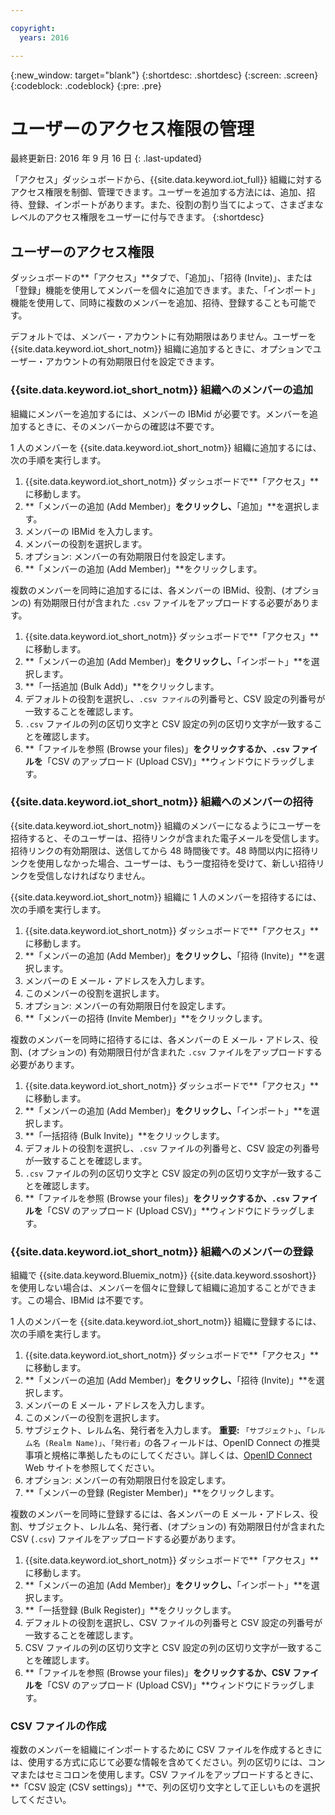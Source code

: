 ```yaml
---

copyright:
  years: 2016

---
```


{:new_window: target="blank"}
{:shortdesc: .shortdesc}
{:screen: .screen}
{:codeblock: .codeblock}
{:pre: .pre}

# ユーザーのアクセス権限の管理
最終更新日: 2016 年 9 月 16 日
{: .last-updated}

「アクセス」ダッシュボードから、{{site.data.keyword.iot_full}} 組織に対するアクセス権限を制御、管理できます。ユーザーを追加する方法には、追加、招待、登録、インポートがあります。また、役割の割り当てによって、さまざまなレベルのアクセス権限をユーザーに付与できます。
{:shortdesc}

## ユーザーのアクセス権限

ダッシュボードの**「アクセス」**タブで、「追加」、「招待 (Invite)」、または「登録」機能を使用してメンバーを個々に追加できます。また、「インポート」機能を使用して、同時に複数のメンバーを追加、招待、登録することも可能です。

デフォルトでは、メンバー・アカウントに有効期限はありません。ユーザーを {{site.data.keyword.iot_short_notm}} 組織に追加するときに、オプションでユーザー・アカウントの有効期限日付を設定できます。

### {{site.data.keyword.iot_short_notm}} 組織へのメンバーの追加

組織にメンバーを追加するには、メンバーの IBMid が必要です。メンバーを追加するときに、そのメンバーからの確認は不要です。

1 人のメンバーを {{site.data.keyword.iot_short_notm}} 組織に追加するには、次の手順を実行します。
1. {{site.data.keyword.iot_short_notm}} ダッシュボードで**「アクセス」**に移動します。
2. **「メンバーの追加 (Add Member)」**をクリックし、**「追加」**を選択します。
3. メンバーの IBMid を入力します。
4. メンバーの役割を選択します。
5. オプション: メンバーの有効期限日付を設定します。
6. **「メンバーの追加 (Add Member)」**をクリックします。

複数のメンバーを同時に追加するには、各メンバーの IBMid、役割、(オプションの) 有効期限日付が含まれた `.csv` ファイルをアップロードする必要があります。
1. {{site.data.keyword.iot_short_notm}} ダッシュボードで**「アクセス」**に移動します。
2. **「メンバーの追加 (Add Member)」**をクリックし、**「インポート」**を選択します。
3. **「一括追加 (Bulk Add)」**をクリックします。
4. デフォルトの役割を選択し、`.csv ファイル`の列番号と、CSV 設定の列番号が一致することを確認します。
5. `.csv` ファイルの列の区切り文字と CSV 設定の列の区切り文字が一致することを確認します。
6. **「ファイルを参照 (Browse your files)」**をクリックするか、`.csv` ファイルを**「CSV のアップロード (Upload CSV)」**ウィンドウにドラッグします。

### {{site.data.keyword.iot_short_notm}} 組織へのメンバーの招待

{{site.data.keyword.iot_short_notm}} 組織のメンバーになるようにユーザーを招待すると、そのユーザーは、招待リンクが含まれた電子メールを受信します。招待リンクの有効期限は、送信してから 48 時間後です。48 時間以内に招待リンクを使用しなかった場合、ユーザーは、もう一度招待を受けて、新しい招待リンクを受信しなければなりません。

{{site.data.keyword.iot_short_notm}} 組織に 1 人のメンバーを招待するには、次の手順を実行します。
1. {{site.data.keyword.iot_short_notm}} ダッシュボードで**「アクセス」**に移動します。
2. **「メンバーの追加 (Add Member)」**をクリックし、**「招待 (Invite)」**を選択します。
3. メンバーの E メール・アドレスを入力します。
4. このメンバーの役割を選択します。
5. オプション: メンバーの有効期限日付を設定します。
6. **「メンバーの招待 (Invite Member)」**をクリックします。

複数のメンバーを同時に招待するには、各メンバーの E メール・アドレス、役割、(オプションの) 有効期限日付が含まれた `.csv` ファイルをアップロードする必要があります。
1. {{site.data.keyword.iot_short_notm}} ダッシュボードで**「アクセス」**に移動します。
2. **「メンバーの追加 (Add Member)」**をクリックし、**「インポート」**を選択します。
3. **「一括招待 (Bulk Invite)」**をクリックします。
4. デフォルトの役割を選択し、`.csv` ファイルの列番号と、CSV 設定の列番号が一致することを確認します。
5. `.csv` ファイルの列の区切り文字と CSV 設定の列の区切り文字が一致することを確認します。
6. **「ファイルを参照 (Browse your files)」**をクリックするか、`.csv` ファイルを**「CSV のアップロード (Upload CSV)」**ウィンドウにドラッグします。

### {{site.data.keyword.iot_short_notm}} 組織へのメンバーの登録

組織で {{site.data.keyword.Bluemix_notm}} {{site.data.keyword.ssoshort}} を使用しない場合は、メンバーを個々に登録して組織に追加することができます。この場合、IBMid は不要です。

1 人のメンバーを {{site.data.keyword.iot_short_notm}} 組織に登録するには、次の手順を実行します。
1. {{site.data.keyword.iot_short_notm}} ダッシュボードで**「アクセス」**に移動します。
2. **「メンバーの追加 (Add Member)」**をクリックし、**「招待 (Invite)」**を選択します。
3. メンバーの E メール・アドレスを入力します。
4. このメンバーの役割を選択します。
5. サブジェクト、レルム名、発行者を入力します。
   **重要:** `「サブジェクト」`、`「レルム名 (Realm Name)」`、`「発行者」`の各フィールドは、OpenID Connect の推奨事項と規格に準拠したものにしてください。詳しくは、[OpenID Connect](http://openid.net/connect/) Web サイトを参照してください。
6. オプション: メンバーの有効期限日付を設定します。
7. **「メンバーの登録 (Register Member)」**をクリックします。

複数のメンバーを同時に登録するには、各メンバーの E メール・アドレス、役割、サブジェクト、レルム名、発行者、(オプションの) 有効期限日付が含まれた CSV (`.csv`) ファイルをアップロードする必要があります。
1. {{site.data.keyword.iot_short_notm}} ダッシュボードで**「アクセス」**に移動します。
2. **「メンバーの追加 (Add Member)」**をクリックし、**「インポート」**を選択します。
3. **「一括登録 (Bulk Register)」**をクリックします。
4. デフォルトの役割を選択し、CSV ファイルの列番号と CSV 設定の列番号が一致することを確認します。
5. CSV ファイルの列の区切り文字と CSV 設定の列の区切り文字が一致することを確認します。
6. **「ファイルを参照 (Browse your files)」**をクリックするか、CSV ファイルを**「CSV のアップロード (Upload CSV)」**ウィンドウにドラッグします。

### CSV ファイルの作成

複数のメンバーを組織にインポートするために CSV ファイルを作成するときには、使用する方式に応じて必要な情報を含めてください。列の区切りには、コンマまたはセミコロンを使用します。CSV ファイルをアップロードするときに、**「CSV 設定 (CSV settings)」**で、列の区切り文字として正しいものを選択してください。
